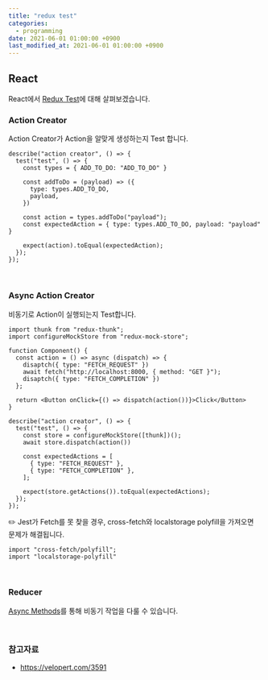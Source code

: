 ```yaml
---
title: "redux test"
categories: 
  - programming
date: 2021-06-01 01:00:00 +0900
last_modified_at: 2021-06-01 01:00:00 +0900
---
```


## React
React에서 [Redux Test](https://redux.js.org/recipes/writing-tests)에 대해 살펴보겠습니다.

### Action Creator
Action Creator가 Action을 알맞게 생성하는지 Test 합니다.

```
describe("action creator", () => {
  test("test", () => {
    const types = { ADD_TO_DO: "ADD_TO_DO" }
  
    const addToDo = (payload) => ({
      type: types.ADD_TO_DO,
      payload,
    })
  
    const action = types.addToDo("payload");
    const expectedAction = { type: types.ADD_TO_DO, payload: "payload" }

    expect(action).toEqual(expectedAction);
  });
});
```

<br>

### Async Action Creator
비동기로 Action이 실행되는지 Test합니다.

```
import thunk from "redux-thunk";
import configureMockStore from "redux-mock-store";

function Component() {
  const action = () => async (dispatch) => {
    disaptch({ type: "FETCH_REQUEST" })
    await fetch("http://localhost:8000, { method: "GET }");
    disaptch({ type: "FETCH_COMPLETION" })
  };
  
  return <Button onClick={() => dispatch(action())}>Click</Button>
}

describe("action creator", () => {
  test("test", () => {
    const store = configureMockStore([thunk])();
    await store.dispatch(action())
  
    const expectedActions = [
      { type: "FETCH_REQUEST" },
      { type: "FETCH_COMPLETION" },
    ];
    
    expect(store.getActions()).toEqual(expectedActions);
  });
});
```

✏️ Jest가 Fetch를 못 찾을 경우, cross-fetch와 localstorage polyfill을 가져오면 문제가 해결됩니다.

```
import "cross-fetch/polyfill";
import "localstorage-polyfill"
```

<br>

### Reducer
[Async Methods](https://testing-library.com/docs/dom-testing-library/api-async)를 통해 비동기 작업을 다룰 수 있습니다.

<br>

### 참고자료
- https://velopert.com/3591
